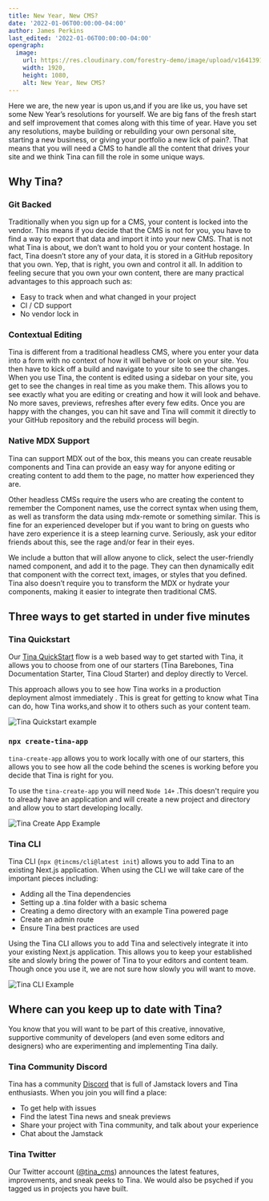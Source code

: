 ```yaml
---
title: New Year, New CMS?
date: '2022-01-06T00:00:00-04:00'
author: James Perkins
last_edited: '2022-01-06T00:00:00-04:00'
opengraph:
  image:
    url: https://res.cloudinary.com/forestry-demo/image/upload/v1641391956/blog-media/new_year_new_cms.png
    width: 1920,
    height: 1080,
    alt: New Year, New CMS?
---
```

Here we are, the new year is upon us,and if you are like us, you have set some New Year’s resolutions for yourself. We are big fans of the fresh start and self improvement that comes along with this time of year. Have you set any resolutions, maybe building or rebuilding  your own personal site, starting a new business, or giving your portfolio a new lick of pain?. That means that  you will need a CMS to handle all the content that drives your site and we think Tina can fill the role in some unique ways.

## Why Tina?

### Git Backed

Traditionally when you sign up for a CMS, your content is locked into the vendor. This means if you decide that the CMS is not for you, you have to find a way to export that data and import it into your new CMS. That is not what Tina is about, we don’t want to hold you or your content hostage. In fact, Tina doesn’t store any of your data, it is stored in a GitHub repository that you own. Yep, that is right, you own and control it all. In addition to feeling secure that you own your own content, there are many practical advantages to this approach such as:

- Easy to track when and what changed in your project
- CI / CD support
- No vendor lock in

### Contextual Editing

Tina is different from a traditional headless CMS, where you enter your data into a form with no context of how it will behave or look on your site. You then have to kick off a build and navigate to your site to see the changes. 
When you use Tina, the content is edited using a sidebar on your site, you get to see the changes in real time as you make them. This allows you to see exactly what you are editing or creating and how it will look and behave. No more saves, previews, refreshes after every few edits. Once you are happy with the changes, you can hit save and Tina will commit it directly to your GitHub repository and the rebuild process will begin.

### Native MDX Support

Tina can support MDX out of the box, this means you can create reusable components and Tina can provide an easy way for anyone editing or creating content to add them to the page, no matter how experienced they are.

Other headless CMSs require the users who are creating the content to remember the Component names, use the correct syntax when using them, as well as transform the data using mdx-remote or something similar. This is fine for an experienced developer but if you want to bring on guests who have zero experience it is a steep learning curve. Seriously, ask your editor friends about this, see the rage and/or fear in their eyes.

We include a button that will allow anyone to click, select the user-friendly named component, and add it to the page. They can then dynamically edit that component with the correct text, images, or styles that you defined.
Tina also doesn’t require you to transform the MDX or hydrate your components, making it easier to integrate then traditional CMS.


## Three ways to get started in under five minutes

### Tina Quickstart

Our [Tina QuickStart](https://app.tina.com/quickstart) flow is a web based way to get started with Tina, it allows you to choose from one of our starters (Tina Barebones, Tina Documentation Starter, Tina Cloud Starter) and deploy directly to Vercel.

This approach allows you to see how Tina works in a production deployment almost immediately . This is great for getting to know what Tina can do, how Tina works,and show it to others such as your content team.

![Tina Quickstart example](https://res.cloudinary.com/forestry-demo/video/upload/v1641390729/blog-media/new-year-new-cms/tina-quickstart.gif)

### `npx create-tina-app`

`tina-create-app` allows you to work locally with one of our starters, this allows you to see how all the code behind the scenes is working before you decide that Tina is right for you.

To use the `tina-create-app` you will need `Node 14+` .This doesn't require you to already have an application and will create a new project and directory and allow you to start developing locally.

![Tina Create App Example](https://res.cloudinary.com/forestry-demo/video/upload/v1641390724/blog-media/new-year-new-cms/create-tina-app.gif)

### Tina CLI

Tina CLI (`npx @tincms/cli@latest init`) allows you to add Tina to an existing Next.js application. When using the CLI we will take care of the important pieces including:

- Adding all the Tina dependencies
- Setting up a .tina folder with a basic schema
- Creating a demo directory with an example Tina powered page
- Create an admin route
- Ensure Tina best practices are used

Using the Tina CLI allows you to add Tina and selectively integrate it into your existing Next.js application. This allows you to keep your established site and slowly bring the power of Tina to your editors and content team. Though once you use it, we are not sure how slowly you will want to move. 

![Tina CLI Example](https://res.cloudinary.com/forestry-demo/video/upload/v1641390724/blog-media/new-year-new-cms/tina-cli.gif)

## Where can you keep up to date with Tina?

You know that you will want to be part of this creative, innovative, supportive community of developers (and even some editors and designers) who are experimenting and implementing Tina daily. 

### Tina Community Discord
Tina has a community [Discord](https://discord.com/invite/zumN63Ybpf) that is full of Jamstack lovers and Tina enthusiasts. When you join you will find a place:

- To get help with issues
- Find the latest Tina news and sneak previews
- Share your project with Tina community, and talk about your experience
- Chat about the Jamstack

### Tina Twitter

Our Twitter account ([@tina_cms](https://twitter.com/tina_cms)) announces the latest features, improvements, and sneak peeks to Tina. We would also be psyched if you tagged us in projects you have built.